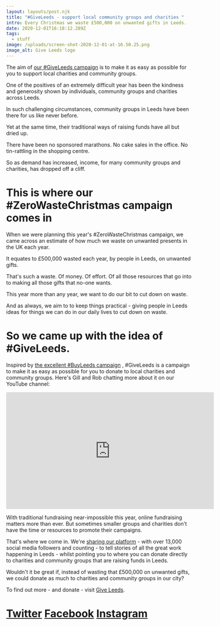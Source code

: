 ```yaml
---
layout: layouts/post.njk
title: "#GiveLeeds - support local community groups and charities "
intro: Every Christmas we waste £500,000 on unwanted gifts in Leeds.
date: 2020-12-01T16:18:12.289Z
tags:
  - stuff
image: /uploads/screen-shot-2020-12-01-at-16.50.25.png
image_alt: Give Leeds logo
---
```


The aim of [our #GiveLeeds campaign](https://giveleeds.org.uk/) is to make it as easy as possible for you to support local charities and community groups.

One of the positives of an extremely difficult year has been the kindness and generosity shown by individuals, community groups and charities across Leeds.

In such challenging circumstances, community groups in Leeds have been there for us like never before.

Yet at the same time, their traditional ways of raising funds have all but dried up.

There have been no sponsored marathons. No cake sales in the office. No tin-rattling in the shopping centre.

So as demand has increased, income, for many community groups and charities, has dropped off a cliff.

# This is where our #ZeroWasteChristmas campaign comes in

When we were planning this year's #ZeroWasteChristmas campaign, we came across an estimate of how much we waste on unwanted presents in the UK each year.

It equates to £500,000 wasted each year, by people in Leeds, on unwanted gifts.

That's such a waste. Of money. Of effort. Of all those resources that go into to making all those gifts that no-one wants.

This year more than any year, we want to do our bit to cut down on waste.

And as always, we aim to to keep things practical - giving people in Leeds ideas for things we can do in our daily lives to cut down on waste.

# So we came up with the idea of #GiveLeeds.

Inspired by [the excellent #BuyLeeds campaign](https://twitter.com/buyleeds) , #GiveLeeds is a campaign to make it as easy as possible for you to donate to local charities and community groups. Here's Gill and Rob chatting more about it on our YouTube channel:

<iframe width="560" height="315" src="https://www.youtube.com/embed/9mbZrkf1Qyc?start=6" frameborder="0" allow="accelerometer; autoplay; clipboard-write; encrypted-media; gyroscope; picture-in-picture" allowfullscreen></iframe>

With traditional fundraising near-impossible this year, online fundraising matters more than ever. But sometimes smaller groups and charities don't have the time or resources to promote their campaigns.

That's where we come in. We're [sharing our platform](https://giveleeds.org.uk/) - with over 13,000 social media followers and counting - to tell stories of all the great work happening in Leeds - whilst pointing you to where you can donate directly to charities and community groups that are raising funds in Leeds.

Wouldn't it be great if, instead of wasting that £500,000 on unwanted gifts, we could donate as much to charities and community groups in our city?

To find out more - and donate - visit [Give Leeds](https://giveleeds.org.uk/).

# [Twitter](https://twitter.com/giveleeds) [Facebook](https://www.facebook.com/GiveLeeds/) [Instagram](https://www.instagram.com/giveleeds/)

